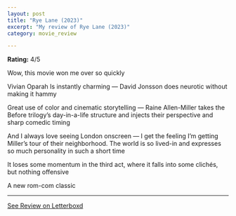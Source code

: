 ```yaml
---
layout: post
title: "Rye Lane (2023)"
excerpt: "My review of Rye Lane (2023)"
category: movie_review

---
```


**Rating:** 4/5

Wow, this movie won me over so quickly

Vivian Oparah Is instantly charming — David Jonsson does neurotic without making it hammy

Great use of color and cinematic storytelling — Raine Allen-Miller takes the Before trilogy’s day-in-a-life structure and injects their perspective and sharp comedic timing

And I always love seeing London onscreen — I get the feeling I’m getting Miller’s tour of their neighborhood. The world is so lived-in and expresses so much personality in such a short time

It loses some momentum in the third act, where it falls into some clichés, but nothing offensive

A new rom-com classic

<hr>

[See Review on Letterboxd](https://boxd.it/48qtd5)
